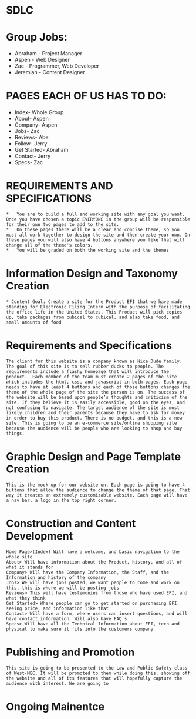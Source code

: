 # SDLC

# Group Jobs:
* Abraham - Project Manager
* Aspen - Web Designer
* Zac - Programmer, Web Developer
* Jeremiah - Content Designer


# PAGES EACH OF US HAS TO DO:

+ Index- Whole Group
+ About- Aspen
+ Company- Aspen
+ Jobs- Zac
+ Reviews- Abe
+ Follow- Jerry
+ Get Started- Abraham
+ Contact- Jerry
+ Specs- Zac

# REQUIREMENTS AND SPECIFICATIONS
    *   You are to build a full and working site with any goal you want. Once you have chosen a topic EVERYONE in the group will be responsible for their own two pages to add to the site. 
    *   On these pages there will be a clear and concise theme, so you must all work together to design the site and then create your own. On these pages you will also have 4 buttons anywhere you like that will change all of the theme's colors.
    *   You will be graded on both the working site and the themes
# Information Design and Taxonomy Creation
    * Content Goal: Create a site for the Product EFI that we have made standing for Electronic Filing Intern with the purpose of facilitating the office life in the United States. This Product will pick copies up, take packages from cubical to cubical, and also take food, and small amounts of food


# Requirements and Specifications

	The client for this website is a company known as Nice Dude family. The goal of this site is to sell rubber ducks to people. The requirements include a flashy homepage that will introduce the product.  Each member of the team must create 2 pages of the site which includes the html, css, and javascript in both pages. Each page needs to have at least 4 buttons and each of those buttons changes the theme of the whole page of the site the person is on. The success of the website will be based upon people’s thoughts and criticism of the site. If they believe it is easily accessible, good on the eyes, and not confusing to navigate. The target audience of the site is most likely children and their parents because they have to ask for money in order to buy this product. There is no budget, and this is a new site. This is going to be an e-commerce site/online shopping site because the audience will be people who are looking to shop and buy things.

# Graphic Design and Page Template Creation

    This is the mock-up for our website on. Each page is going to have 4 buttons that allow the audience to change the theme of that page. That way it creates an extremely customizable website. Each page will have a nav bar, a logo in the top right corner.
# Construction and Content Development

	Home Page>(Index) Will have a welcome, and basic navigation to the whole site 
    About> Will have information about the Product, history, and all of what it stands for
    Company> Will have the Company Information, the Staff, and the Information and history of the company 
    Jobs> We will have jobs posted, we want people to come and work on this, this is where we will be posting jobs
    Reviews> This will have testemonies from those who have used EFI, and what they think 
    Get Started> Where people can go to get started on purchasing EFI, seeing price, and information like that 
    Contact> Will have a form, where users can insert questions, and will have contact information. Will also have FAQ's
    Specs> Will have all the Technical Information about EFI, tech and physical to make sure it fits into the customers company

# Publishing and Promotion

	This site is going to be presented to the Law and Public Safety class of West-MEC. It will be promoted to them while doing this, showing off the website and all of its features that will hopefully capture the audience with interest. We are going to 

# Ongoing Mainentce

    

